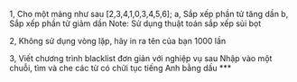 1, Cho một mảng như sau [2,3,4,1,0,3,4,5,6];
a, Sắp xếp phần tử tăng dần 
b, Sắp xếp phần tử giảm dần 
Note: Sử dụng thuật toán sắp xếp sủi bọt 

2, Không sử dụng vòng lặp, hãy in ra tên của bạn 1000 lần 

3, Viết chương trình blacklist đơn giản với nghiệp vụ sau 
Nhập vào một chuỗi, tìm và che các từ có chửi tục tiếng Anh bằng dấu *** 
